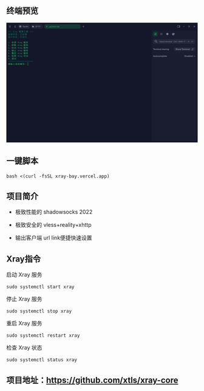 ## 终端预览

![preview](image.png)

## 一键脚本
```
bash <(curl -fsSL xray-bay.vercel.app)
```

## 项目简介

- 极致性能的 shadowsocks 2022

- 极致安全的 vless+reality+xhttp

- 输出客户端 url link便捷快速设置


## Xray指令
启动 Xray 服务
```
sudo systemctl start xray
```
停止 Xray 服务
```
sudo systemctl stop xray
```
重启 Xray 服务
```
sudo systemctl restart xray
```
检查 Xray 状态
```
sudo systemctl status xray
```




## 项目地址：https://github.com/xtls/xray-core


